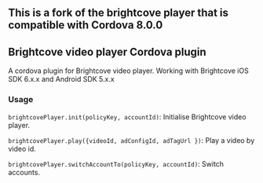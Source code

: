 ## This is a fork of the brightcove player that is compatible with Cordova 8.0.0

## Brightcove video player Cordova plugin

A cordova plugin for Brightcove video player. Working with Brightcove iOS SDK 6.x.x and Android SDK 5.x.x

### Usage

`brightcovePlayer.init(policyKey, accountId)`: Initialise Brightcove video player.

`brightcovePlayer.play({videoId, adConfigId, adTagUrl })`: Play a video by video id.

`brightcovePlayer.switchAccountTo(policyKey, accountId)`: Switch accounts.
